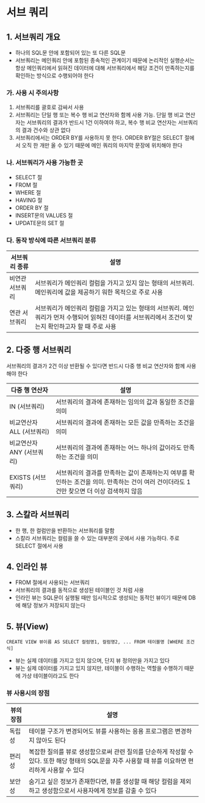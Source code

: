서브 쿼리
========


## 1. 서브쿼리 개요

- 하나의 SQL문 안에 포함되어 있는 또 다른 SQL문
- 서브쿼리는 메인쿼리 안에 포함된 종속적인 관계이기 때문에 논리적인 실행순서는 항상 메인쿼리에서 읽혀진 데이터에 대해 서브쿼리에서 해당 조건이 만족하는지를 확인하는 방식으로 수행되어야 한다

### 가. 사용 시 주의사항

1. 서브쿼리를 괄호로 감싸서 사용
2. 서브쿼리는 단일 행 또는 복수 행 비교 연산자와 함께 사용 가능. 단일 행 비교 연산자는 서브쿼리의 결과가 반드시 1건 이하여야 하고, 복수 행 비교 연산자는 서브쿼리의 결과 건수와 상관 없다
3. 서브쿼리에서는 ORDER BY를 사용하지 못 한다. ORDER BY절은 SELECT 절에서 오직 한 개만 올 수 있기 때문에 메인 쿼리의 마지막 문장에 위치해야 한다

### 나. 서브쿼리가 사용 가능한 곳

- SELECT 절
- FROM 절
- WHERE 절
- HAVING 절
- ORDER BY 절
- INSERT문의 VALUES 절
- UPDATE문의 SET 절

### 다. 동작 방식에 따른 서브쿼리 분류

| 서브쿼리 종류 | 설명 |
|-|-|
| 비연관 서브쿼리 | 서브쿼리가 메인쿼리 컬럼을 가지고 있지 않는 형태의 서브쿼리. 메인쿼리에 값을 제공하기 워한 목적으로 주로 사용 |
| 연관 서브쿼리 | 서브쿼리가 메인쿼리 컬럼을 가지고 있는 형태의 서브쿼리. 메인쿼리가 먼저 수행되어 읽혀진 데이터를 서브쿼리에서 조건이 맞는지 확인하고자 할 때 주로 사용 |


## 2. 다중 행 서브쿼리

서브쿼리의 결과가 2건 이상 반환될 수 있다면 반드시 다중 행 비교 연산자와 함께 사용해야 한다

| 다중 행 연산자 | 설명 |
|-|-|
| IN (서브쿼리) | 서브쿼리의 결과에 존재하는 임의의 값과 동일한 조건을 의미 |
| 비교연산자 ALL (서브쿼리) | 서브쿼리의 결과에 존재하는 모든 값을 만족하는 조건을 의미 |
| 비교연산자 ANY (서브쿼리) | 서브쿼리의 결과에 존재하는 어느 하나의 값이라도 만족하는 조건을 의미 |
| EXISTS (서브쿼리) | 서브쿼리의 결과를 만족하는 값이 존재하는지 여부를 확인하는 조건을 의미. 만족하는 건이 여러 건이더라도 1건만 찾으면 더 이상 검색하지 않음 |


## 3. 스칼라 서브쿼리

- 한 행, 한 컬럼만을 반환하는 서브쿼리를 말함
- 스칼라 서브쿼리는 컬럼을 쓸 수 있는 대부분의 곳에서 사용 가능하다. 주로 SELECT 절에서 사용

## 4. 인라인 뷰
- FROM 절에서 사용되는 서브쿼리
- 서브쿼리의 결과를 동적으로 생성된 테이블인 것 처럼 사용
- 인라인 뷰는 SQL문이 실행될 때만 임시적으로 생성되는 동적인 뷰이기 때문에 DB에 해당 정보가 저장되지 않는다


## 5. 뷰(View)

`CREATE VIEW 뷰이름 AS SELECT 컬럼명1, 컬럼명2, ... FROM 테이블명 [WHERE 조건식]`

- 뷰는 실제 데이터를 가지고 있지 않으며, 단지 뷰 정의만을 가지고 있다
- 뷰는 실제 데이터를 가지고 있지 않지만, 테이블이 수행하는 역할을 수행하기 때문에 가상 테이블이라고도 한다

### 뷰 사용시의 장점

| 뷰의 장점 | 설명 |
|-|-|
| 독립성 | 테이블 구조가 변경되어도 뷰를 사용하는 응용 프로그램은 변경하지 않아도 된다 |
| 편리성 | 복잡한 질의를 뷰로 생성함으로써 관련 질의를 단순하게 작성할 수 있다. 또한 해당 형태의 SQL문을 자주 사용할 때 뷰를 이요하면 편리하게 사용할 수 있다 |
| 보안성 | 숨기고 싶은 정보가 존재한다면, 뷰를 생성할 때 해당 컬럼을 제외하고 생성함으로서 사용자에게 정보를 감출 수 있다 |


